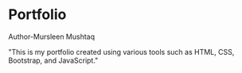 # Portfolio
Author-Mursleen Mushtaq

"This is my portfolio created using various tools such as HTML, CSS, Bootstrap, and JavaScript."
